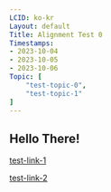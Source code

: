 ```yaml
---
LCID: ko-kr
Layout: default
Title: Alignment Test 0
Timestamps:
- 2023-10-04
- 2023-10-05
- 2023-10-06
Topic: [ 
    "test-topic-0",
    "test-topic-1"
]
---
```


## Hello There!

[test-link-1](ref::test/test-post-1.md)

[test-link-2](ref::test/test/test-post-2.md)

